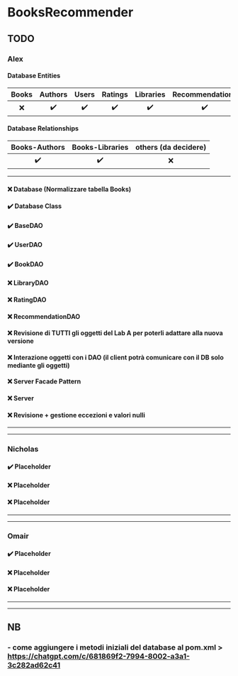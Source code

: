 # BooksRecommender

## TODO

### Alex
#### Database Entities
| Books |      Authors       |       Users        |      Ratings       |     Libraries      |  Recommendations   |
|:-----:|:------------------:|:------------------:|:------------------:|:------------------:|:------------------:|
|  :x:  | :heavy_check_mark: | :heavy_check_mark: | :heavy_check_mark: | :heavy_check_mark: | :heavy_check_mark: |

#### Database Relationships
|   Books-Authors    |  Books-Libraries   | others (da decidere) |
|:------------------:|:------------------:|:--------------------:|
| :heavy_check_mark: | :heavy_check_mark: |         :x:          |

---
#### :x: Database (Normalizzare tabella Books)
#### :heavy_check_mark: Database Class
#### :heavy_check_mark: BaseDAO
#### :heavy_check_mark: UserDAO
#### :heavy_check_mark: BookDAO
#### :x: LibraryDAO
#### :x: RatingDAO
#### :x: RecommendationDAO
#### :x: Revisione di TUTTI gli oggetti del Lab A per poterli adattare alla nuova versione
#### :x: Interazione oggetti con i DAO (il client potrà comunicare con il DB solo mediante gli oggetti)
#### :x: Server Facade Pattern
#### :x: Server
#### :x: Revisione + gestione eccezioni e valori nulli

---

---

### Nicholas
#### :heavy_check_mark: Placeholder
#### :x: Placeholder
#### :x: Placeholder

---

---

### Omair
#### :heavy_check_mark: Placeholder
#### :x: Placeholder
#### :x: Placeholder

---

---


## NB
### - come aggiungere i metodi iniziali del database al pom.xml > https://chatgpt.com/c/681869f2-7994-8002-a3a1-3c282ad62c41